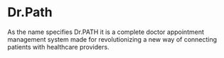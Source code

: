 # Dr.Path
As the name specifies Dr.PATH it is a complete doctor appointment management system made for revolutionizing a new way of connecting patients with healthcare providers.
